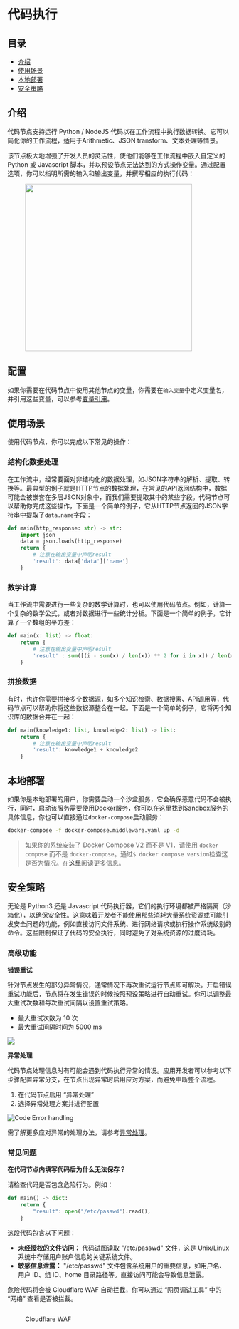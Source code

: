 # 代码执行

## 目录

* [介绍](code.md#介绍)
* [使用场景](code.md#使用场景)
* [本地部署](code.md#本地部署)
* [安全策略](code.md#安全策略)

## 介绍

代码节点支持运行 Python / NodeJS 代码以在工作流程中执行数据转换。它可以简化你的工作流程，适用于Arithmetic、JSON transform、文本处理等情景。

该节点极大地增强了开发人员的灵活性，使他们能够在工作流程中嵌入自定义的 Python 或 Javascript 脚本，并以预设节点无法达到的方式操作变量。通过配置选项，你可以指明所需的输入和输出变量，并撰写相应的执行代码：

<figure><img src="https://assets-docs.dify.ai//img/zh_CN/node/316001a7d0dcfef2e571c53279b2da52.webp" alt="" width="375"><figcaption></figcaption></figure>

## 配置

如果你需要在代码节点中使用其他节点的变量，你需要在`输入变量`中定义变量名，并引用这些变量，可以参考[变量引用](../key-concept.md#变量)。

## 使用场景

使用代码节点，你可以完成以下常见的操作：

### 结构化数据处理

在工作流中，经常要面对非结构化的数据处理，如JSON字符串的解析、提取、转换等。最典型的例子就是HTTP节点的数据处理，在常见的API返回结构中，数据可能会被嵌套在多层JSON对象中，而我们需要提取其中的某些字段。代码节点可以帮助你完成这些操作，下面是一个简单的例子，它从HTTP节点返回的JSON字符串中提取了`data.name`字段：

```python
def main(http_response: str) -> str:
    import json
    data = json.loads(http_response)
    return {
        # 注意在输出变量中声明result
        'result': data['data']['name'] 
    }
```

### 数学计算

当工作流中需要进行一些复杂的数学计算时，也可以使用代码节点。例如，计算一个复杂的数学公式，或者对数据进行一些统计分析。下面是一个简单的例子，它计算了一个数组的平方差：

```python
def main(x: list) -> float:
    return {
        # 注意在输出变量中声明result
        'result' : sum([(i - sum(x) / len(x)) ** 2 for i in x]) / len(x)
    }
```

### 拼接数据

有时，也许你需要拼接多个数据源，如多个知识检索、数据搜索、API调用等，代码节点可以帮助你将这些数据源整合在一起。下面是一个简单的例子，它将两个知识库的数据合并在一起：

```python
def main(knowledge1: list, knowledge2: list) -> list:
    return {
        # 注意在输出变量中声明result
        'result': knowledge1 + knowledge2
    }
```

## 本地部署

如果你是本地部署的用户，你需要启动一个沙盒服务，它会确保恶意代码不会被执行，同时，启动该服务需要使用Docker服务，你可以在[这里](https://github.com/langgenius/dify/tree/main/docker/docker-compose.middleware.yaml)找到Sandbox服务的具体信息，你也可以直接通过`docker-compose`启动服务：

```bash
docker-compose -f docker-compose.middleware.yaml up -d
```

> 如果你的系统安装了 Docker Compose V2 而不是 V1，请使用 `docker compose` 而不是 `docker-compose`。通过`$ docker compose version`检查这是否为情况。在[这里](https://docs.docker.com/compose/#compose-v2-and-the-new-docker-compose-command)阅读更多信息。

## 安全策略

无论是 Python3 还是 Javascript 代码执行器，它们的执行环境都被严格隔离（沙箱化），以确保安全性。这意味着开发者不能使用那些消耗大量系统资源或可能引发安全问题的功能，例如直接访问文件系统、进行网络请求或执行操作系统级别的命令。这些限制保证了代码的安全执行，同时避免了对系统资源的过度消耗。

### 高级功能

**错误重试**

针对节点发生的部分异常情况，通常情况下再次重试运行节点即可解决。开启错误重试功能后，节点将在发生错误的时候按照预设策略进行自动重试。你可以调整最大重试次数和每次重试间隔以设置重试策略。

- 最大重试次数为 10 次
- 最大重试间隔时间为 5000 ms

![](https://assets-docs.dify.ai/2024/12/9fdd5525a91dc925b79b89272893becf.png)

**异常处理**

代码节点处理信息时有可能会遇到代码执行异常的情况。应用开发者可以参考以下步骤配置异常分支，在节点出现异常时启用应对方案，而避免中断整个流程。

1. 在代码节点启用 “异常处理”
2. 选择异常处理方案并进行配置

![Code Error handling](https://assets-docs.dify.ai/2024/12/58f392734ce44b22cd8c160faf28cd14.png)

需了解更多应对异常的处理办法，请参考[异常处理](https://docs.dify.ai/guides/workflow/error-handling)。

### 常见问题

**在代码节点内填写代码后为什么无法保存？**

请检查代码是否包含危险行为。例如：

```python
def main() -> dict:
    return {
        "result": open("/etc/passwd").read(),
    }
```

这段代码包含以下问题：

* **未经授权的文件访问：** 代码试图读取 "/etc/passwd" 文件，这是 Unix/Linux 系统中存储用户账户信息的关键系统文件。
* **敏感信息泄露：** "/etc/passwd" 文件包含系统用户的重要信息，如用户名、用户 ID、组 ID、home 目录路径等。直接访问可能会导致信息泄露。

危险代码将会被 Cloudflare WAF 自动拦截，你可以通过 “网页调试工具” 中的 “网络” 查看是否被拦截。

<figure><img src="https://assets-docs.dify.ai//img/zh_CN/node/379d98bbf74c659a2c879a7f747868f5.webp" alt=""><figcaption><p>Cloudflare WAF</p></figcaption></figure>
